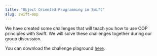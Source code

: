 ```yaml
---
title: "Object Oriented Programming in Swift"
slug: swift-oop
---
```


We have created some challenges that will teach you how to use OOP principles with Swift. We will solve these challenges together during our group discussion.

You can download the challenge plaground [here](https://github.com/MakeSchool-Tutorials/SA-2015-Apps-Additional-Resources/raw/master/OOP%20Review/StudentOOP.zip).

